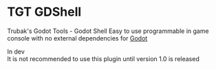 # TGT GDShell
Trubak's Godot Tools - Godot Shell
Easy to use programmable in game console with no external dependencies for <a href=https://godotengine.org/>Godot</a>

In dev<br>
It is not recommended to use this plugin until version 1.0 is released

